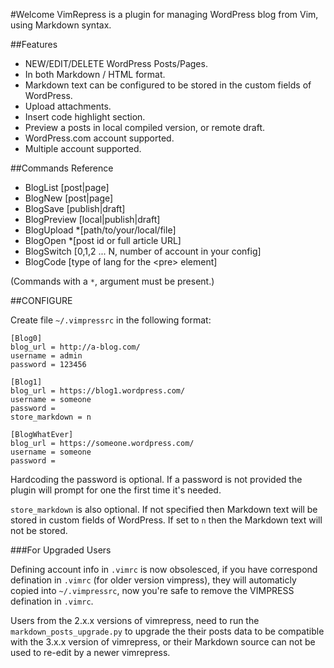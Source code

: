 #Welcome
VimRepress is a plugin for managing WordPress blog from Vim, using Markdown syntax.

##Features
 * NEW/EDIT/DELETE WordPress Posts/Pages.
 * In both Markdown / HTML format.
 * Markdown text can be configured to be stored in the custom fields of WordPress.
 * Upload attachments.
 * Insert code highlight section.
 * Preview a posts in local compiled version, or remote draft.
 * WordPress.com account supported.
 * Multiple account supported.

##Commands Reference
 * BlogList     [post|page]
 * BlogNew      [post|page]
 * BlogSave     [publish|draft]
 * BlogPreview  [local|publish|draft]
 * BlogUpload   *[path/to/your/local/file]
 * BlogOpen     *[post id or full article URL]
 * BlogSwitch   [0,1,2 ... N, number of account in your config]
 * BlogCode     [type of lang for the \<pre\> element]
 
  (Commands with a `*`, argument must be present.)


##CONFIGURE

Create file `~/.vimpressrc` in the following format:

    [Blog0]
    blog_url = http://a-blog.com/
    username = admin
    password = 123456

    [Blog1]
    blog_url = https://blog1.wordpress.com/
    username = someone
    password =
    store_markdown = n

    [BlogWhatEver]
    blog_url = https://someone.wordpress.com/
    username = someone
    password =

Hardcoding the password is optional. If a password is not provided the plugin will prompt for one the first time it's needed.

`store_markdown` is also optional. If not specified then Markdown text will be stored in custom fields of WordPress. If set to `n` then the Markdown text will not be stored.

###For Upgraded Users

Defining account info in `.vimrc` is now obsolesced, if you have correspond defination in `.vimrc` (for older version vimpress), they will automaticly copied into `~/.vimpressrc`, now you're safe to remove the VIMPRESS defination in `.vimrc`.

Users from the 2.x.x versions of vimrepress, need to run the `markdown_posts_upgrade.py` to upgrade the their posts data to be compatible with the 3.x.x version of vimrepress, or their Markdown source can not be used to re-edit by a newer vimrepress. 



